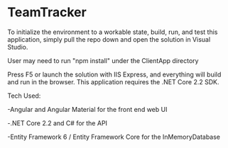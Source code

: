 # TeamTracker

To initialize the environment to a workable state, build, run, and test this application, simply pull the repo down and open the solution in Visual Studio. 

User may need to run "npm install" under the ClientApp directory

Press F5 or launch the solution with IIS Express, and everything will build and run in the browser. This application requires the .NET Core 2.2 SDK.



Tech Used:

-Angular and Angular Material for the front end web UI

-.NET Core 2.2 and C# for the API

-Entity Framework 6 / Entity Framework Core for the InMemoryDatabase
